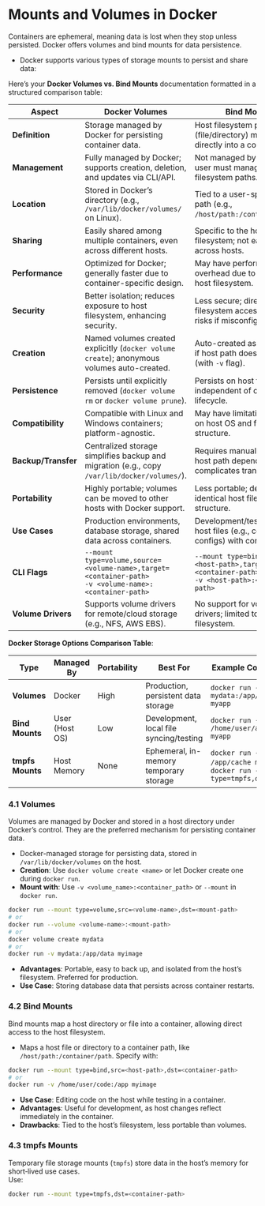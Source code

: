 # Mounts and Volumes in Docker
Containers are ephemeral, meaning data is lost when they stop unless persisted. Docker offers volumes and bind mounts for data persistence.
- Docker supports various types of storage mounts to persist and share data:

Here’s your **Docker Volumes vs. Bind Mounts** documentation formatted in a structured comparison table:

| **Aspect**           | **Docker Volumes**                                                                                             | **Bind Mounts**                                                                                         |
|----------------------|----------------------------------------------------------------------------------------------------------------|----------------------------------------------------------------------------------------------------------|
| **Definition**        | Storage managed by Docker for persisting container data.                                                      | Host filesystem path (file/directory) mounted directly into a container.                                 |
| **Management**        | Fully managed by Docker; supports creation, deletion, and updates via CLI/API.                                | Not managed by Docker; user must manage host filesystem paths.                                           |
| **Location**          | Stored in Docker’s directory (e.g., `/var/lib/docker/volumes/` on Linux).                                     | Tied to a user-specified host path (e.g., `/host/path:/container/path`).                                 |
| **Sharing**           | Easily shared among multiple containers, even across different hosts.                                         | Specific to the host’s filesystem; not easily shared across hosts.                                       |
| **Performance**       | Optimized for Docker; generally faster due to container-specific design.                                      | May have performance overhead due to reliance on host filesystem.                                        |
| **Security**          | Better isolation; reduces exposure to host filesystem, enhancing security.                                    | Less secure; direct host filesystem access can pose risks if misconfigured.                              |
| **Creation**          | Named volumes created explicitly (`docker volume create`); anonymous volumes auto-created.                     | Auto-created as directories if host path doesn’t exist (with `-v` flag).                                 |
| **Persistence**       | Persists until explicitly removed (`docker volume rm` or `docker volume prune`).                              | Persists on host filesystem, independent of container lifecycle.                                         |
| **Compatibility**     | Compatible with Linux and Windows containers; platform-agnostic.                                               | May have limitations based on host OS and filesystem structure.                                          |
| **Backup/Transfer**   | Centralized storage simplifies backup and migration (e.g., copy `/var/lib/docker/volumes/`).                   | Requires manual backup; host path dependency complicates transfers.                                      |
| **Portability**       | Highly portable; volumes can be moved to other hosts with Docker support.                                     | Less portable; depends on identical host filesystem structure.                                           |
| **Use Cases**         | Production environments, database storage, shared data across containers.                                     | Development/testing, sharing host files (e.g., code, configs) with containers.                           |
| **CLI Flags**         | `--mount type=volume,source=<volume-name>,target=<container-path>`<br>`-v <volume-name>:<container-path>`     | `--mount type=bind,source=<host-path>,target=<container-path>`<br>`-v <host-path>:<container-path>`     |
| **Volume Drivers**    | Supports volume drivers for remote/cloud storage (e.g., NFS, AWS EBS).                                        | No support for volume drivers; limited to local host filesystem.                                         |


**Docker Storage Options Comparison Table**:

| **Type**         | **Managed By** | **Portability** | **Best For**                            | **Example Command**                                                                 |
|------------------|----------------|------------------|-----------------------------------------|--------------------------------------------------------------------------------------|
| **Volumes**       | Docker          | High             | Production, persistent data storage     | `docker run -v mydata:/app/data myapp`                                              |
| **Bind Mounts**   | User (Host OS)  | Low              | Development, local file syncing/testing | `docker run -v /home/user/app:/app myapp`                                           |
| **tmpfs Mounts**  | Host Memory     | None             | Ephemeral, in-memory temporary storage  | `docker run --tmpfs /app/cache myapp` or `docker run --mount type=tmpfs,dst=/tmp`  |


### 4.1 Volumes
Volumes are managed by Docker and stored in a host directory under Docker’s control. They are the preferred mechanism for persisting container data. 
- Docker-managed storage for persisting data, stored in `/var/lib/docker/volumes` on the host.
- **Creation**: Use `docker volume create <name>` or let Docker create one during `docker run`.
- **Mount with**: Use `-v <volume_name>:<container_path>` or `--mount` in `docker run`.
```bash
docker run --mount type=volume,src=<volume-name>,dst=<mount-path>
# or
docker run --volume <volume-name>:<mount-path>
# or
docker volume create mydata
# or
docker run -v mydata:/app/data myimage
``` 
- **Advantages**: Portable, easy to back up, and isolated from the host’s filesystem. Preferred for production.
- **Use Case**: Storing database data that persists across container restarts.

### 4.2 Bind Mounts
Bind mounts map a host directory or file into a container, allowing direct access to the host filesystem.  
- Maps a host file or directory to a container path, like `/host/path:/container/path`.
Specify with:  
```bash
docker run --mount type=bind,src=<host-path>,dst=<container-path>
# or
docker run -v /home/user/code:/app myimage
``` 
- **Use Case**: Editing code on the host while testing in a container.
- **Advantages**: Useful for development, as host changes reflect immediately in the container.
- **Drawbacks**: Tied to the host’s filesystem, less portable than volumes.



### 4.3 tmpfs Mounts
Temporary file storage mounts (`tmpfs`) store data in the host’s memory for short‑lived use cases.  
Use:  
```bash
docker run --mount type=tmpfs,dst=<container-path>
``` 
